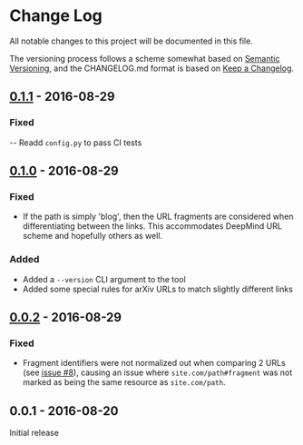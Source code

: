 # Change Log

All notable changes to this project will be documented in this file.

The versioning process follows a scheme somewhat based on [Semantic Versioning](http://semver.org/), and the CHANGELOG.md format is based on [Keep a Changelog](http://keepachangelog.com/).

## [0.1.1] - 2016-08-29

### Fixed
-- Readd `config.py` to pass CI tests

## [0.1.0] - 2016-08-29

### Fixed
- If the path is simply 'blog', then the URL fragments are considered when differentiating between the links. This accommodates DeepMind URL scheme and hopefully others as well.

### Added
- Added a `--version` CLI argument to the tool
- Added some special rules for arXiv URLs to match slightly different links

## [0.0.2] - 2016-08-29

### Fixed
- Fragment identifiers were not normalized out when comparing 2 URLs (see [issue #8](https://github.com/liviu-/crosslink-ml-hn/issues/8)), causing an issue where `site.com/path#fragment` was not marked as being the same resource as `site.com/path`.

## 0.0.1 - 2016-08-20

Initial release


[0.1.1]: https://github.com/liviu-/crosslink-ml-hn/compare/v0.1.0...v0.1.1
[0.1.0]: https://github.com/liviu-/crosslink-ml-hn/compare/v0.0.2...v0.1.0
[0.0.2]: https://github.com/liviu-/crosslink-ml-hn/compare/v0.0.1...v0.0.2
